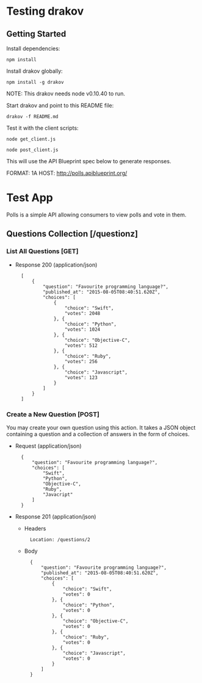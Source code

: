 # Testing drakov
## Getting Started

Install dependencies:
```
npm install
```

Install drakov globally:
```
npm install -g drakov
```

NOTE: This drakov needs node v0.10.40 to run.

Start drakov and point to this README file:

```
drakov -f README.md
```

Test it with the client scripts:

```
node get_client.js
```

```
node post_client.js
```

This will use the API Blueprint spec below to generate responses.


FORMAT: 1A
HOST: http://polls.apiblueprint.org/

# Test App

Polls is a simple API allowing consumers to view polls and vote in them.

## Questions Collection [/questionz]

### List All Questions [GET]

+ Response 200 (application/json)

        [
            {
                "question": "Favourite programming language?",
                "published_at": "2015-08-05T08:40:51.620Z",
                "choices": [
                    {
                        "choice": "Swift",
                        "votes": 2048
                    }, {
                        "choice": "Python",
                        "votes": 1024
                    }, {
                        "choice": "Objective-C",
                        "votes": 512
                    }, {
                        "choice": "Ruby",
                        "votes": 256
                    }, {
                        "choice": "Javascript",
                        "votes": 123
                    }
                ]
            }
        ]

### Create a New Question [POST]

You may create your own question using this action. It takes a JSON
object containing a question and a collection of answers in the
form of choices.

+ Request (application/json)

        {
            "question": "Favourite programming language?",
            "choices": [
                "Swift",
                "Python",
                "Objective-C",
                "Ruby",
                "Javacript"
            ]
        }

+ Response 201 (application/json)

    + Headers

            Location: /questions/2

    + Body

            {
                "question": "Favourite programming language?",
                "published_at": "2015-08-05T08:40:51.620Z",
                "choices": [
                    {
                        "choice": "Swift",
                        "votes": 0
                    }, {
                        "choice": "Python",
                        "votes": 0
                    }, {
                        "choice": "Objective-C",
                        "votes": 0
                    }, {
                        "choice": "Ruby",
                        "votes": 0
                    }, {
                        "choice": "Javascript",
                        "votes": 0
                    }
                ]
            }

